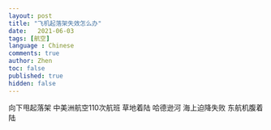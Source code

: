 ```yaml
---
layout: post
title: "飞机起落架失效怎么办"
date:   2021-06-03
tags: [航空]
language : Chinese
comments: true
author: Zhen
toc: false
published: true
hidden: false
---
```



向下甩起落架
中美洲航空110次航班 草地着陆
哈德逊河
海上迫降失败
东航机腹着陆
<!--stackedit_data:
eyJoaXN0b3J5IjpbLTY2OTU2OTI3NiwzOTI0NTI1NjgsLTExMz
c2MTI3NzddfQ==
-->